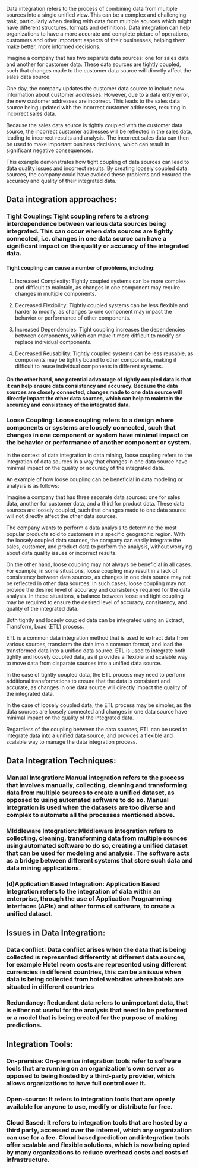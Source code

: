Data integration refers to the process of combining data from multiple sources into a single unified view. This can be a complex and challenging task, particularly when dealing with data from multiple sources which might have different structures, formats and definitions. Data integration can help organizations to have a more accurate and complete picture of operations, customers and other important aspects of their businesses, helping them make better, more informed decisions. 

Imagine a company that has two separate data sources: one for sales data and another for customer data. These data sources are tightly coupled, such that changes made to the customer data source will directly affect the sales data source.

One day, the company updates the customer data source to include new information about customer addresses. However, due to a data entry error, the new customer addresses are incorrect. This leads to the sales data source being updated with the incorrect customer addresses, resulting in incorrect sales data.

Because the sales data source is tightly coupled with the customer data source, the incorrect customer addresses will be reflected in the sales data, leading to incorrect results and analysis. The incorrect sales data can then be used to make important business decisions, which can result in significant negative consequences.

This example demonstrates how tight coupling of data sources can lead to data quality issues and incorrect results. By creating loosely coupled data sources, the company could have avoided these problems and ensured the accuracy and quality of their integrated data.

## Data integration approaches: 

### Tight Coupling: Tight coupling refers to a strong interdependence between various data sources being integrated. This can occur when data sources are tightly connected, i.e. changes in one data source can have a significant impact on the quality or accuracy of the integrated data.  

#### Tight coupling can cause a number of problems, including:

1.  Increased Complexity: Tightly coupled systems can be more complex and difficult to maintain, as changes in one component may require changes in multiple components.
    
2.  Decreased Flexibility: Tightly coupled systems can be less flexible and harder to modify, as changes to one component may impact the behavior or performance of other components.
    
3.  Increased Dependencies: Tight coupling increases the dependencies between components, which can make it more difficult to modify or replace individual components.
    
4.  Decreased Reusability: Tightly coupled systems can be less reusable, as components may be tightly bound to other components, making it difficult to reuse individual components in different systems.

#### On the other hand, one potential advantage of tightly coupled data is that it can help ensure data consistency and accuracy. Because the data sources are closely connected, changes made to one data source will directly impact the other data sources, which can help to maintain the accuracy and consistency of the integrated data.

### Loose Coupling: Loose coupling refers to a design where components or systems are loosely connected, such that changes in one component or system have minimal impact on the behavior or performance of another component or system.

In the context of data integration in data mining, loose coupling refers to the integration of data sources in a way that changes in one data source have minimal impact on the quality or accuracy of the integrated data.

An example of how loose coupling can be beneficial in data modeling or analysis is as follows:

Imagine a company that has three separate data sources: one for sales data, another for customer data, and a third for product data. These data sources are loosely coupled, such that changes made to one data source will not directly affect the other data sources.

The company wants to perform a data analysis to determine the most popular products sold to customers in a specific geographic region. With the loosely coupled data sources, the company can easily integrate the sales, customer, and product data to perform the analysis, without worrying about data quality issues or incorrect results.

On the other hand, loose coupling may not always be beneficial in all cases. For example, in some situations, loose coupling may result in a lack of consistency between data sources, as changes in one data source may not be reflected in other data sources. In such cases, loose coupling may not provide the desired level of accuracy and consistency required for the data analysis. In these situations, a balance between loose and tight coupling may be required to ensure the desired level of accuracy, consistency, and quality of the integrated data.

Both tightly and loosely coupled data can be integrated using an Extract, Transform, Load (ETL) process.

ETL is a common data integration method that is used to extract data from various sources, transform the data into a common format, and load the transformed data into a unified data source. ETL is used to integrate both tightly and loosely coupled data, as it provides a flexible and scalable way to move data from disparate sources into a unified data source.

In the case of tightly coupled data, the ETL process may need to perform additional transformations to ensure that the data is consistent and accurate, as changes in one data source will directly impact the quality of the integrated data.

In the case of loosely coupled data, the ETL process may be simpler, as the data sources are loosely connected and changes in one data source have minimal impact on the quality of the integrated data.

Regardless of the coupling between the data sources, ETL can be used to integrate data into a unified data source, and provides a flexible and scalable way to manage the data integration process.


## Data Integration Techniques:

### Manual Integration: Manual integration refers to the process that involves manually, collecting, cleaning and transforming data from multiple sources to create a unified dataset, as opposed to using automated software to do so. Manual integration is used when the datasets are too diverse and complex to automate all the processes mentioned above.

### MIddleware Integration: MIddleware integration refers to collecting, cleaning, transforming data from multiple sources using automated software to do so, creating a unified dataset that can be used for modeling and analysis. The software acts as a bridge between different systems that store such data and data mining applications. 

### (d)Application Based Integration: Application Based Integration refers to the integration of data within an enterprise, through the use of Application Programming Interfaces (APIs) and other forms of software, to create a unified dataset.  

## Issues in Data Integration:

### Data conflict: Data conflict arises when the data that is being collected is represented differently at different data sources, for example Hotel room costs are represented using different currencies in different countries, this can be an issue when data is being collected from hotel websites where hotels are situated in different countries

### Redundancy: Redundant data refers to unimportant data, that is either not useful for the analysis that need to be performed or a model that is being created for the purpose of making predictions. 


## Integration Tools:

### On-premise: On-premise integration tools refer to software tools that are running on an organization's own server as opposed to being hosted by a third-party provider, which allows organizations to have full control over it.

### Open-source: It refers to integration tools that are openly available for anyone to use, modify or distribute for free.

### Cloud Based: It refers to integration tools that are hosted by a third party, accessed over the internet, which any organization can use for a fee. Cloud based prediction and integration tools offer scalable and flexible solutions, which is now being opted by many organizations to reduce overhead costs and costs of infrastructure.





